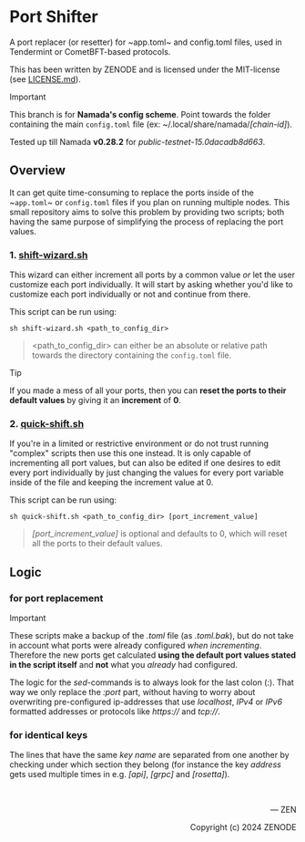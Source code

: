 # Port Shifter

A port replacer (or resetter) for ~app.toml~ and config.toml files, used in Tendermint or CometBFT-based protocols.

This has been written by ZENODE and is licensed under the MIT-license (see [LICENSE.md](./LICENSE.md)).

> [!IMPORTANT]
> This branch is for **Namada's config scheme**. Point towards the folder containing the main `config.toml` file (ex: ~/.local/share/namada/_[chain-id]_).
>
> Tested up till Namada **v0.28.2** for _public-testnet-15.0dacadb8d663_.

## Overview

It can get quite time-consuming to replace the ports inside of the ~`app.toml`~ or `config.toml` files if you plan on running multiple nodes. This small repository aims to solve this problem by providing two scripts; both having the same purpose of simplifying the process of replacing the port values.

### 1. [shift-wizard.sh](shift-wizard.sh)

This wizard can either increment all ports by a common value _or_ let the user customize each port individually. It will start by asking whether you'd like to customize each port individually or not and continue from there.

This script can be run using:

```
sh shift-wizard.sh <path_to_config_dir>
```
> <path_to_config_dir> can either be an absolute or relative path towards the directory containing the `config.toml` file.

> [!TIP]
> If you made a mess of all your ports, then you can **reset the ports to their default values** by giving it an **increment** of **0**.

### 2. [quick-shift.sh](quick-shift.sh)

If you're in a limited or restrictive environment or do not trust running "complex" scripts then use this one instead. It is only capable of incrementing all port values, but can also be edited if one desires to edit every port individually by just changing the values for every port variable inside of the file and keeping the increment value at 0.

This script can be run using:

```
sh quick-shift.sh <path_to_config_dir> [port_increment_value]
```
> _[port_increment_value]_ is optional and defaults to 0, which will reset all the ports to their default values.

## Logic

### for port replacement

> [!IMPORTANT]
> These scripts make a backup of the _.toml_ file (as _.toml.bak_), but do not take in account what ports were already configured _when incrementing_. Therefore the new ports get calculated **using the default port values stated in the script itself** and **not** what you _already_ had configured.

The logic for the _sed_-commands is to always look for the last colon (:). That way we only replace the _:port_ part, without having to worry about overwriting pre-configured ip-addresses that use _localhost_, _IPv4_ or _IPv6_ formatted addresses or protocols like _https://_ and _tcp://_.

### for identical keys
The lines that have the same _key name_ are separated from one another by checking under which section they belong (for instance the key _address_ gets used multiple times in e.g. _[api]_, _[grpc]_ and _[rosetta]_).

</br>

<p align="right">— ZEN</p>
<p align="right">Copyright (c) 2024 ZENODE</p>
